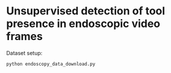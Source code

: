 # Unsupervised detection of tool presence in endoscopic video frames


Dataset setup:

```
python endoscopy_data_download.py
```
